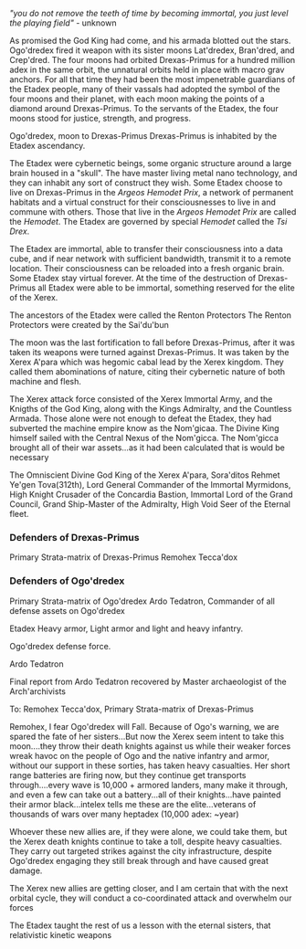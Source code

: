 _"you do not remove the teeth of time by becoming immortal, you just level the playing field"_ - unknown

As promised the God King had come, and his armada blotted out the stars. Ogo'dredex fired it weapon with its sister moons Lat'dredex, Bran'dred, and Crep'dred. The four moons had orbited Drexas-Primus for a hundred million adex in the same orbit, the unnatural orbits held in place with macro grav anchors. For all that time they had been the most impenetrable guardians of the Etadex people, many of their vassals had adopted the symbol of the four moons and their planet, with each moon making the points of a diamond around Drexas-Primus. To the servants of the Etadex, the four moons stood for justice, strength, and progress.

Ogo'dredex, moon to Drexas-Primus
Drexas-Primus is inhabited by the Etadex ascendancy.

The Etadex were cybernetic beings, some organic structure around a large brain housed in a "skull". The have master living metal nano technology, and they can inhabit any sort of construct they wish. Some Etadex choose to live on Drexas-Primus in the _Argeos Hemodet Prix_, a network of permanent habitats and a virtual construct for their consciousnesses to live in and commune with others. Those that live in the _Argeos Hemodet Prix_ are called the _Hemodet_. The Etadex are governed by special _Hemodet_ called the _Tsi Drex_.

The Etadex are immortal, able to transfer their consciousness into a data cube, and if near network with sufficient bandwidth, transmit it to a remote location. Their consciousness can be reloaded into a fresh organic brain. Some Etadex stay virtual forever. At the time of the destruction of Drexas-Primus all Etadex were able to be immortal, something reserved for the elite of the Xerex.

The ancestors of the Etadex were called the Renton Protectors
The Renton Protectors were created by the Sai'du'bun

The moon was the last fortification to fall before Drexas-Primus, after it was taken its weapons were turned against Drexas-Primus. It was taken by the Xerex A'para which was hegomic cabal lead by the Xerex kingdom. They called them abominations of nature, citing their cybernetic nature of both machine and flesh.

The Xerex attack force consisted of the Xerex Immortal Army, and the Knigths of the God King, along with the Kings Admiralty, and the Countless Armada. Those alone were not enough to defeat the Etadex, they had subverted the machine empire know as the Nom'gicaa. The Divine King himself sailed with the Central Nexus of the Nom'gicca. The Nom'gicca brought all of their war assets...as it had been calculated that is would be necessary

The Omniscient Divine God King of the Xerex A'para, Sora'ditos Rehmet Ye'gen Tova(312th), Lord General Commander of the Immortal Myrmidons, High Knight Crusader of the Concardia Bastion, Immortal Lord of the Grand Council, Grand Ship-Master of the Admiralty, High Void Seer of the Eternal fleet.



### Defenders of Drexas-Primus

Primary Strata-matrix of Drexas-Primus Remohex Tecca'dox

### Defenders of Ogo'dredex

Primary Strata-matrix of Ogo'dredex Ardo Tedatron, Commander of all defense assets on Ogo'dredex

Etadex Heavy armor, Light armor and light and heavy infantry.

Ogo'dredex defense force.

Ardo Tedatron

Final report from Ardo Tedatron recovered by Master archaeologist of the Arch'archivists

To: Remohex Tecca'dox, Primary Strata-matrix of Drexas-Primus

Remohex, I fear Ogo'dredex will Fall. Because of Ogo's warning, we are spared the fate of her sisters...But now the Xerex seem intent to take this moon....they throw their death knights against us while their weaker forces wreak havoc on the people of Ogo and the native infantry and armor, without our support in these sorties, has taken heavy casualties. Her short range batteries are firing now, but they continue get transports through....every wave is 10,000 + armored landers, many make it through, and even a few can take out a battery...all of their knights...have painted their armor black...intelex tells me these are the elite...veterans of thousands of wars over many heptadex (10,000 adex: ~year)

Whoever these new allies are, if they were alone, we could take them, but the Xerex death knights continue to take a toll, despite heavy casualties. They carry out targeted strikes against the city infrastructure, despite Ogo'dredex engaging they still break through and have caused great damage.

The Xerex new allies are getting closer, and I am certain that with the next orbital cycle, they will conduct a co-coordinated attack and overwhelm our forces













The Etadex taught the rest of us a lesson with the eternal sisters, that relativistic kinetic weapons
